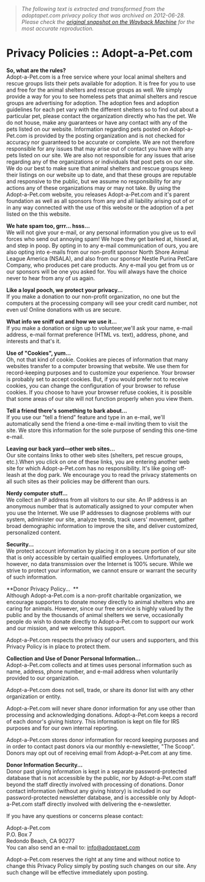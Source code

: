> *The following text is extracted and transformed from the adoptapet.com privacy policy that was archived on 2012-06-28. Please check the [original snapshot on the Wayback Machine](https://web.archive.org/web/20120628072911id_/http%3A//www.adoptapet.com/public/privacy_policy) for the most accurate reproduction.*

# Privacy Policies :: Adopt-a-Pet.com

**So, what are the rules?**  
Adopt-a-Pet.com is a free service where your local animal shelters and rescue groups lists their pets available for adoption. It is free for you to use and free for the animal shelters and rescue groups as well. We simply provide a way for you to see homeless pets that animal shelters and rescue groups are advertising for adoption. The adoption fees and adoption guidelines for each pet vary with the different shelters so to find out about a particular pet, please contact the organization directly who has the pet. We do not house, make any guarantees or have any contact with any of the pets listed on our website. Information regarding pets posted on Adopt-a-Pet.com is provided by the posting organization and is not checked for accuracy nor guaranteed to be accurate or complete. We are not therefore responsible for any issues that may arise out of contact you have with any pets listed on our site. We are also not responsible for any issues that arise regarding any of the organizations or individuals that post pets on our site. We do our best to make sure that animal shelters and rescue groups keep their listings on our website up to date, and that these groups are reputable and responsive to the public, but we assume no responsibility for any actions any of these organizations may or may not take. By using the Adopt-a-Pet.com website, you releases Adopt-a-Pet.com and it's parent foundation as well as all sponsors from any and all liability arising out of or in any way connected with the use of this website or the adoption of a pet listed on the this website. 

**We hate spam too, grrr... hsss...**  
We will not give your e-mail, or any personal information you give us to evil forces who send out annoying spam! We hope they get barked at, hissed at, and step in poop. By opting in to any e-mail communication of ours, you are also opting into e-mails from our non-profit sponsor North Shore Animal League America (NSALA), and also from our sponsor Nestle Purina PetCare Company, who produces pet care products. Any e-mail you get from us or our sponsors will be one you asked for. You will always have the choice never to hear from any of us again.

**Like a loyal pooch, we protect your privacy...**  
If you make a donation to our non-profit organization, no one but the computers at the processing company will see your credit card number, not even us! Online donations with us are secure.

**What info we sniff out and how we use it...**  
If you make a donation or sign up to volunteer,we'll ask your name, e-mail address, e-mail format preference (HTML vs. text), address, phone, and interests and that's it.

**Use of "Cookies", yum...**  
Oh, not that kind of cookie. Cookies are pieces of information that many websites transfer to a computer browsing that website. We use them for record-keeping purposes and to customize your experience. Your browser is probably set to accept cookies. But, if you would prefer not to receive cookies, you can change the configuration of your browser to refuse cookies. If you choose to have your browser refuse cookies, it is possible that some areas of our site will not function properly when you view them.

**Tell a friend there's something to bark about...**  
If you use our "tell a friend" feature and type in an e-mail, we'll automatically send the friend a one-time e-mail inviting them to visit the site. We store this information for the sole purpose of sending this one-time e-mail.

**Leaving our back yard—other web sites...**  
Our site contains links to other web sites (shelters, pet rescue groups, etc.).When you click on one of these links, you are entering another web site for which Adopt-a-Pet.com has no responsibility. It's like going off-leash at the dog park. We encourage you to read the privacy statements on all such sites as their policies may be different than ours.

**Nerdy computer stuff...**  
We collect an IP address from all visitors to our site. An IP address is an anonymous number that is automatically assigned to your computer when you use the Internet. We use IP addresses to diagnose problems with our system, administer our site, analyze trends, track users' movement, gather broad demographic information to improve the site, and deliver customized, personalized content.

**Security...**  
We protect account information by placing it on a secure portion of our site that is only accessible by certain qualified employees. Unfortunately, however, no data transmission over the Internet is 100% secure. While we strive to protect your information, we cannot ensure or warrant the security of such information.

**Donor Privacy Policy...  **  
Although Adopt-a-Pet.com is a non-profit charitable organization, we encourage supporters to donate money directly to animal shelters who are caring for animals. However, since our free service is highly valued by the public and by the thousands of animal shelters we serve, occasionally people do wish to donate directly to Adopt-a-Pet.com to support our work and our mission, and we welcome this support.

Adopt-a-Pet.com respects the privacy of our users and supporters, and this Privacy Policy is in place to protect them.

**Collection and Use of Donor Personal Information...**  
Adopt-a-Pet.com collects and at times uses personal information such as name, address, phone number, and e-mail address when voluntarily provided to our organization.

Adopt-a-Pet.com does not sell, trade, or share its donor list with any other organization or entity.

Adopt-a-Pet.com will never share donor information for any use other than processing and acknowledging donations. Adopt-a-Pet.com keeps a record of each donor's giving history. This information is kept on file for IRS purposes and for our own internal reporting.

Adopt-a-Pet.com stores donor information for record keeping purposes and in order to contact past donors via our monthly e-newsletter, "The Scoop". Donors may opt out of receiving email from Adopt-a-Pet.com at any time.

**Donor Information Security...**  
Donor past giving information is kept in a separate password-protected database that is not accessible by the public, nor by Adopt-a-Pet.com staff beyond the staff directly involved with processing of donations. Donor contact information (without any giving history) is included in our password-protected newsletter database, and is accessible only by Adopt-a-Pet.com staff directly involved with delivering the e-newsletter.

If you have any questions or concerns please contact:

Adopt-a-Pet.com  
P.O. Box 7  
Redondo Beach, CA 90277  
You can also send an e-mail to: [info@adoptapet.com](mailto:info@adoptapet.com)  


Adopt-a-Pet.com reserves the right at any time and without notice to change this Privacy Policy simply by posting such changes on our site. Any such change will be effective immediately upon posting.
